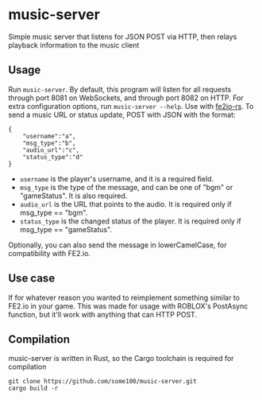 # music-server

Simple music server that listens for JSON POST via HTTP, then relays playback information to the music client

## Usage

Run `music-server`. By default, this program will listen for all requests through port 8081 on WebSockets, and through port 8082 on HTTP. For extra configuration options, run `music-server --help`. Use with [fe2io-rs](https://github.com/some100/fe2io-rs). To send a music URL or status update, POST with JSON with the format:
```
{
    "username":"a",
    "msg_type":"b",
    "audio_url":"c",
    "status_type":"d"
}
```
- `username` is the player's username, and it is a required field.
- `msg_type` is the type of the message, and can be one of "bgm" or "gameStatus". It is also required.
- `audio_url` is the URL that points to the audio. It is required only if msg_type == "bgm".
- `status_type` is the changed status of the player. It is required only if msg_type == "gameStatus". 

Optionally, you can also send the message in lowerCamelCase, for compatibility with FE2.io.

## Use case

If for whatever reason you wanted to reimplement something similar to FE2.io in your game. This was made for usage with ROBLOX's PostAsync function, but it'll work with anything that can HTTP POST.

## Compilation

music-server is written in Rust, so the Cargo toolchain is required for compilation
```
git clone https://github.com/some100/music-server.git
cargo build -r
```
